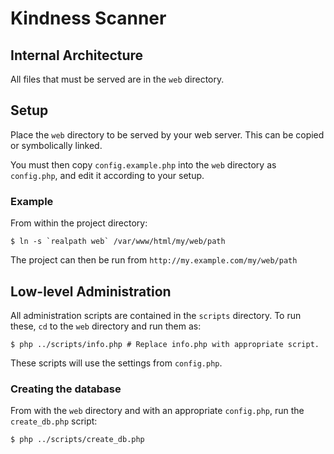 # Kindness Scanner

## Internal Architecture
All files that must be served are in the `web` directory.

## Setup
Place the `web` directory to be served by your web server. This can be copied or symbolically linked.

You must then copy `config.example.php` into the `web` directory as `config.php`, and edit it according to your setup.

### Example
From within the project directory:
```
$ ln -s `realpath web` /var/www/html/my/web/path
```

The project can then be run from `http://my.example.com/my/web/path`

## Low-level Administration
All administration scripts are contained in the `scripts` directory. To run these, `cd` to the `web` directory and run them as:

```
$ php ../scripts/info.php # Replace info.php with appropriate script.
```

These scripts will use the settings from `config.php`.

### Creating the database
From with the `web` directory and with an appropriate `config.php`, run the `create_db.php` script:

```
$ php ../scripts/create_db.php
```

